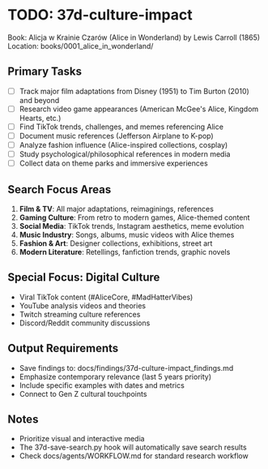 # TODO: 37d-culture-impact
Book: Alicja w Krainie Czarów (Alice in Wonderland) by Lewis Carroll (1865)
Location: books/0001_alice_in_wonderland/

## Primary Tasks
- [ ] Track major film adaptations from Disney (1951) to Tim Burton (2010) and beyond
- [ ] Research video game appearances (American McGee's Alice, Kingdom Hearts, etc.)
- [ ] Find TikTok trends, challenges, and memes referencing Alice
- [ ] Document music references (Jefferson Airplane to K-pop)
- [ ] Analyze fashion influence (Alice-inspired collections, cosplay)
- [ ] Study psychological/philosophical references in modern media
- [ ] Collect data on theme parks and immersive experiences

## Search Focus Areas
1. **Film & TV**: All major adaptations, reimaginings, references
2. **Gaming Culture**: From retro to modern games, Alice-themed content
3. **Social Media**: TikTok trends, Instagram aesthetics, meme evolution
4. **Music Industry**: Songs, albums, music videos with Alice themes
5. **Fashion & Art**: Designer collections, exhibitions, street art
6. **Modern Literature**: Retellings, fanfiction trends, graphic novels

## Special Focus: Digital Culture
- Viral TikTok content (#AliceCore, #MadHatterVibes)
- YouTube analysis videos and theories
- Twitch streaming culture references
- Discord/Reddit community discussions

## Output Requirements
- Save findings to: docs/findings/37d-culture-impact_findings.md
- Emphasize contemporary relevance (last 5 years priority)
- Include specific examples with dates and metrics
- Connect to Gen Z cultural touchpoints

## Notes
- Prioritize visual and interactive media
- The 37d-save-search.py hook will automatically save search results
- Check docs/agents/WORKFLOW.md for standard research workflow